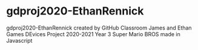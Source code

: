 # gdproj2020-EthanRennick
gdproj2020-EthanRennick created by GitHub Classroom
James and Ethan Games DEvices Project 2020-2021 Year 3 
Super Mario BROS made in Javascript
